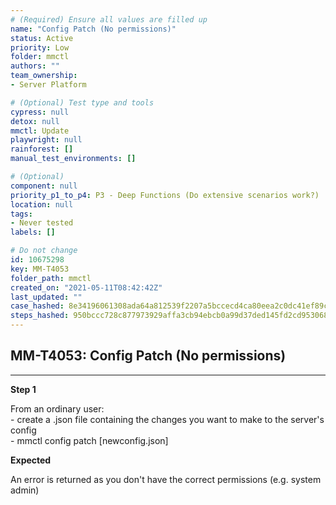 ```yaml
---
# (Required) Ensure all values are filled up
name: "Config Patch (No permissions)"
status: Active
priority: Low
folder: mmctl
authors: ""
team_ownership: 
- Server Platform

# (Optional) Test type and tools
cypress: null
detox: null
mmctl: Update
playwright: null
rainforest: []
manual_test_environments: []

# (Optional)
component: null
priority_p1_to_p4: P3 - Deep Functions (Do extensive scenarios work?)
location: null
tags: 
- Never tested
labels: []

# Do not change
id: 10675298
key: MM-T4053
folder_path: mmctl
created_on: "2021-05-11T08:42:42Z"
last_updated: ""
case_hashed: 8e34196061308ada64a812539f2207a5bccecd4ca80eea2c0dc41ef89c6d6aad29f1548f2971dda87b254ea349771053
steps_hashed: 950bccc728c877973929affa3cb94ebcb0a99d37ded145fd2cd953068d89a66d671a730970135eaa73b0f26bbcb2de9e
---
```


## MM-T4053: Config Patch (No permissions)

---

**Step 1**

From an ordinary user:\
\- create a .json file containing the changes you want to make to the server's config\
\- mmctl config patch \[newconfig.json]

**Expected**

An error is returned as you don't have the correct permissions (e.g. system admin)
